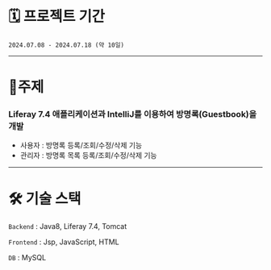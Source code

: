 # 🗓️ 프로젝트 기간

`2024.07.08 - 2024.07.18 (약 10일)`

---

# 📍주제

### Liferay 7.4 애플리케이션과 IntelliJ를 이용하여 방명록(Guestbook)을 개발

- 사용자 : 방명록 등록/조회/수정/삭제 기능
- 관리자 : 방명록 목록 등록/조회/수정/삭제 기능

---

# **🛠 기술 스택**

`Backend` : Java8, Liferay 7.4, Tomcat

`Frontend` : Jsp, JavaScript, HTML

`DB` : MySQL
